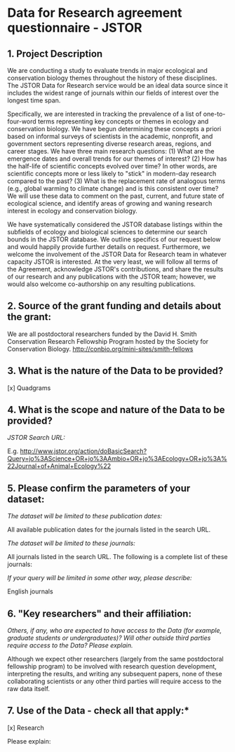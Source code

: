 # Data for Research agreement questionnaire - JSTOR

## 1. Project Description
 
We are conducting a study to evaluate trends in major ecological and conservation biology themes throughout the history of these disciplines. The JSTOR Data for Research service would be an ideal data source since it includes the widest range of journals within our fields of interest over the longest time span.

Specifically, we are interested in tracking the prevalence of a list of one-to-four-word terms representing key concepts or themes in ecology and conservation biology. We have begun determining these concepts a priori based on informal surveys of scientists in the academic, nonprofit, and government sectors representing diverse research areas, regions, and career stages. We have three main research questions: (1) What are the emergence dates and overall trends for our themes of interest? (2) How has the half-life of scientific concepts evolved over time? In other words, are scientific concepts more or less likely to "stick" in modern-day research compared to the past? (3) What is the replacement rate of analogous terms (e.g., global warming to climate change) and is this consistent over time? We will use these data to comment on the past, current, and future state of ecological science, and identify areas of growing and waning research interest in ecology and conservation biology.
 
We have systematically considered the JSTOR database listings within the subfields of ecology and biological sciences to determine our search bounds in the JSTOR database. We outline specifics of our request below and would happily provide further details on request. Furthermore, we welcome the involvement of the JSTOR Data for Research team in whatever capacity JSTOR is interested. At the very least, we will follow all terms of the Agreement, acknowledge JSTOR's contributions, and share the results of our research and any publications with the JSTOR team; however, we would also welcome co-authorship on any resulting publications.

## 2. Source of the grant funding and details about the grant:

We are all postdoctoral researchers funded by the David H. Smith Conservation
Research Fellowship Program hosted by the Society for Conservation Biology.
http://conbio.org/mini-sites/smith-fellows

## 3. What is the nature of the Data to be provided?  

[x] Quadgrams

## 4. What is the scope and nature of the Data to be provided?  

*JSTOR Search URL:*

E.g.
<http://www.jstor.org/action/doBasicSearch?Query=jo%3AScience+OR+jo%3AAmbio+OR+jo%3AEcology+OR+jo%3A%22Journal+of+Animal+Ecology%22>

## 5. Please confirm the parameters of your dataset:

*The dataset will be limited to these publication dates:*

All available publication dates for the journals listed in the search URL. 

*The dataset will be limited to these journals:*

All journals listed in the search URL. The following is a complete list of these journals:




*If your query will be limited in some other way, please describe:*

English journals

## 6. "Key researchers" and their affiliation:

*Others, if any, who are expected to have access to the Data (for example,
graduate students or undergraduates)? Will other outside third parties require
access to the Data? Please explain.*

Although we expect other researchers (largely from the same postdoctoral
fellowship program) to be involved with research question development,
interpreting the results, and writing any subsequent papers, none of these
collaborating scientists or any other third parties will require access to the
raw data itself. 

## 7. Use of the Data - check all that apply:*
[x] Research

Please explain:

